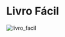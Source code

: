 # Livro Fácil


![livro_facil](https://github.com/igorvicente0712/livro_facil/assets/79584321/3eac60a8-9b7e-4638-8252-dc6ff331c327)
